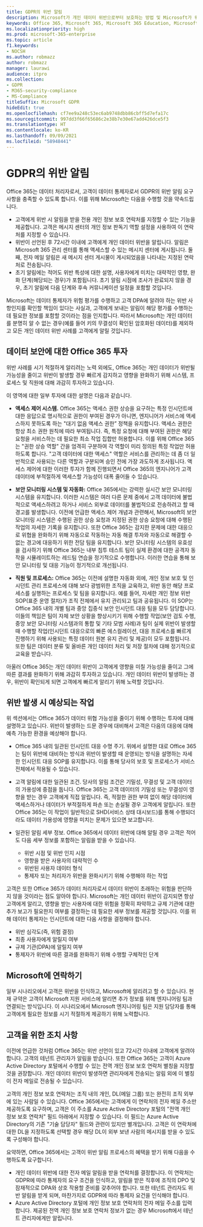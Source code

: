 ```yaml
---
title: GDPR의 위반 알림
description: Microsoft가 개인 데이터 위반으로부터 보호하는 방법 및 Microsoft가 위반 발생 시 대응하고 사용자에게 알리는 방법입니다.
keywords: Office 365, Microsoft 365, Microsoft 365 Education, Microsoft 365 설명서, GDPR
ms.localizationpriority: high
ms.prod: microsoft-365-enterprise
ms.topic: article
f1.keywords:
- NOCSH
ms.author: robmazz
author: robmazz
manager: laurawi
audience: itpro
ms.collection:
- GDPR
- M365-security-compliance
- MS-Compliance
titleSuffix: Microsoft GDPR
hideEdit: true
ms.openlocfilehash: cf7ee9a248c53ec6ab9748dbb86cbff5d7efa17c
ms.sourcegitcommit: 997dd3f66f65686c2e38b7e30e67add426dce5f3
ms.translationtype: HT
ms.contentlocale: ko-KR
ms.lasthandoff: 09/09/2021
ms.locfileid: "58948441"
---
```

# <a name="breach-notification-under-the-gdpr"></a>GDPR의 위반 알림

Office 365는 데이터 처리자로서, 고객이 데이터 통제자로서 GDPR의 위반 알림 요구 사항을 충족할 수 있도록 합니다. 이를 위해 Microsoft는 다음을 수행할 것을 약속드립니다.

- 고객에게 위반 시 알림을 받을 전용 개인 정보 보호 연락처를 지정할 수 있는 기능을 제공합니다.  고객은 메시지 센터의 개인 정보 판독기 역할 설정을 사용하여 이 연락처를 지정할 수 있습니다.
- 위반이 선언된 후 72시간 이내에 고객에게 개인 데이터 위반을 알립니다. 알림은 Microsoft 365 관리 센터를 통해 액세스할 수 있는 메시지 센터에 게시됩니다. 둘째, 전자 메일 알림은 새 메시지 센터 게시물이 게시되었음을 나타내는 지정된 연락처로 전송됩니다.
- 초기 알림에는 적어도 위반 특성에 대한 설명, 사용자에게 미치는 대략적인 영향, 완화 단계(해당되는 경우)가 포함됩니다. 초기 알림 시점에 조사가 완료되지 않을 경우, 초기 알림에 다음 단계와 후속 커뮤니케이션 일정을 포함할 것입니다.

Microsoft는 데이터 통제자가 위험 평가를 수행하고 고객 DPA에 알려야 하는 위반 사항인지를 확인할 책임이 있다는 사실과, 고객에게 보내는 알림이 해당 평가를 수행하는 데 필요한 정보를 포함할 것이라는 점을 인지합니다. 따라서 Microsoft는 개인 데이터를 분명히 알 수 없는 경우(예를 들어 키의 무결성이 확인된 암호화된 데이터)를 제외하고 모든 개인 데이터 위반 사례를 고객에게 알릴 것입니다.

## <a name="office-365-investments-in-data-security"></a>데이터 보안에 대한 Office 365 투자

위반 사례를 시기 적절하게 알리려는 노력 외에도, Office 365는 개인 데이터가 위반될 가능성을 줄이고 위반이 발생할 경우 빠르게 감지하고 영향을 완화하기 위해 시스템, 프로세스 및 직원에 대해 과감히 투자하고 있습니다.

이 영역에 대한 일부 투자에 대한 설명은 다음과 같습니다.

- **액세스 제어 시스템.** Office 365는 액세스 권한 상승을 요구하는 특정 인시던트에 대한 응답으로 명시적으로 권한이 부여된 경우가 아니면, 엔지니어가 서비스에 액세스하지 못하도록 하는 "대기 없음 액세스 권한” 정책을 유지합니다. 액세스 권한은 항상 최소 권한 원칙에 따라 부여됩니다. 즉, 특정 요청에 대해 부여된 권한은 해당 요청을 서비스하는 데 필요한 최소 작업 집합만 허용합니다. 이를 위해 Office 365는 "권한 상승 역할" 간을 엄격히 구분하여 각 역할이 미리 정의된 특정 작업만 허용하도록 합니다. "고객 데이터에 대한 액세스" 역할은 서비스를 관리하는 데 좀 더 일반적으로 사용되는 다른 역할과 구분되며 승인 전에 가장 과도하게 조사됩니다. 액세스 제어에 대한 이러한 투자가 함께 진행되면서 Office 365의 엔지니어가 고객 데이터에 부적절하게 액세스할 가능성이 대폭 줄어들 수 있습니다.

- **보안 모니터링 시스템 및 자동화:** Office 365에서는 강력한 실시간 보안 모니터링 시스템을 유지합니다. 이러한 시스템은 여러 다른 문제 중에서 고객 데이터에 불법적으로 액세스하려고 하거나 서비스 외부로 데이터를 불법적으로 전송하려고 할 때 경고를 발생합니다. 이전에 언급한 액세스 제어 개념과 관련해서, Microsoft의 보안 모니터링 시스템은 수행된 권한 상승 요청과 지정된 권한 상승 요청에 대해 수행된 작업의 자세한 기록을 유지합니다. 또한 Office 365는 감지한 문제에 대한 대응으로 위협을 완화하기 위해 자동으로 작동하는 자동 해결 투자와 자동으로 해결할 수 없는 경고에 대응하기 위한 전담 팀을 유지합니다. 보안 모니터링 시스템의 유효성을 검사하기 위해 Office 365는 내부 침투 테스트 팀이 실제 환경에 대한 공격자 동작을 시뮬레이트하는 레드팀 연습을 정기적으로 수행합니다. 이러한 연습을 통해 보안 모니터링 및 대응 기능이 정기적으로 개선됩니다.

- **직원 및 프로세스:** Office 365는 이전에 설명한 자동화 외에, 개인 정보 보호 및 인시던트 관리 프로세스에 대해 보다 광범위한 조직을 교육하고, 위반 동안 해당 프로세스를 실행하는 프로세스 및 팀을 유지합니다. 예를 들어, 자세한 개인 정보 위반 SOP(표준 운영 절차)가 조직 전체에서 유지 관리되고 팀과 공유됩니다. 이 SOP는 Office 365 내의 개별 팀과 중앙 집중식 보안 인시던트 대응 팀을 모두 담당합니다. 이들의 책임은 팀이 자체 보안 상황을 향상시키기 위해 수행할 작업(보안 검토 수행, 중앙 보안 모니터링 시스템과의 통합 및 기타 모범 사례)과 팀이 실제 위반이 발생할 때 수행할 작업(인시던트 대응으로의 빠른 에스컬레이션, 대응 프로세스를 빠르게 진행하기 위해 사용되는 특정 데이터 원본 유지 관리 및 제공)이 모두 포함됩니다. 또한 팀은 데이터 분류 및 올바른 개인 데이터 처리 및 저장 절차에 대해 정기적으로 교육을 받습니다.

아울러 Office 365는 개인 데이터 위반이 고객에게 영향을 미칠 가능성을 줄이고 그에 따른 결과를 완화하기 위해 과감히 투자하고 있습니다. 개인 데이터 위반이 발생하는 경우, 위반이 확인되게 되면 고객에게 빠르게 알리기 위해 노력할 것입니다.

## <a name="what-to-expect-in-the-event-of-breach"></a>위반 발생 시 예상되는 작업

위 섹션에서는 Office 365가 데이터 위협 가능성을 줄이기 위해 수행하는 투자에 대해 설명하고 있습니다. 위반이 발생하는 드문 경우에 대비해서 고객은 다음의 대응에 대해 예측 가능한 환경을 예상해야 합니다.

- Office 365 내의 일관된 인시던트 대응 수명 주기. 위에서 설명한 대로 Office 365는 팀이 위반에 대비하는 방식과 위반이 발생할 때 운영되는 방식을 설명하는 자세한 인시던트 대응 SOP를 유지합니다. 이를 통해 당사의 보호 및 프로세스가 서비스 전체에서 적용될 수 있습니다.

- 고객 알림에 대한 일관된 조건. 당사의 알림 조건은 기밀성, 무결성 및 고객 데이터의 가용성에 중점을 둡니다. Office 365는 고객 데이터의 기밀성 또는 무결성이 영향을 받는 경우 고객에게 직접 알립니다. 즉, 적절한 권한 부여 없이 해당 데이터에 액세스하거나 데이터가 부적절하게 파손 또는 손실될 경우 고객에게 알립니다. 또한 Office 365는 이 작업이 일반적으로 SHD(서비스 상태 대시보드)를 통해 수행되더라도 데이터 가용성에 영향을 미치는 문제가 있으면 보고합니다.

- 일관된 알림 세부 정보. Office 365에서 데이터 위반에 대해 알릴 경우 고객은 적어도 다음 세부 정보를 포함하는 알림을 받을 수 있습니다.

    - 위반 시점 및 위반 인지 시점
    - 영향을 받은 사용자의 대략적인 수
    - 위반된 사용자 데이터 형식
    - 통제자 또는 처리자가 위반을 완화시키기 위해 수행해야 하는 작업

고객은 또한 Office 365가 데이터 처리자로서 데이터 위반이 초래하는 위험을 판단하지 않을 것이라는 점도 알아야 합니다. Microsoft는 개인 데이터 위반이 감지되면 항상 고객에게 알리고, 영향을 받는 사용자에 대한 위험을 정확히 파악하고 규제 기관에 대한 추가 보고가 필요한지 여부를 결정하는 데 필요한 세부 정보를 제공할 것입니다. 이를 위해 데이터 통제자는 인시던트에 대한 다음 사항을 결정해야 합니다.

- 위반 심각도(즉, 위험 결정)
- 최종 사용자에게 알릴지 여부
- 규제 기관(DPA)에 알릴지 여부
- 통제자가 위반에 따른 결과를 완화하기 위해 수행할 구체적인 단계

## <a name="contacting-microsoft"></a>Microsoft에 연락하기

일부 시나리오에서 고객은 위반을 인식하고, Microsoft에 알리려고 할 수 있습니다. 현재 규약은 고객이 Microsoft 지원 서비스에 알리면 추가 정보를 위해 엔지니어링 팀과 연결되는 방식입니다. 이 시나리오에서 Microsoft 엔지니어링 팀은 지원 담당자를 통해 고객에게 필요한 정보를 시기 적절하게 제공하기 위해 노력합니다.

## <a name="call-to-action-for-customers"></a>고객을 위한 조치 사항

이전에 언급한 것처럼 Office 365는 위반 선언이 있고 72시간 이내에 고객에게 알려야 합니다. 고객의 테넌트 관리자가 알림을 받습니다. 또한 Office 365는 고객이 Azure Active Directory 포털에서 수행할 수 있는 전역 개인 정보 보호 연락처 별칭을 지정할 것을 권장합니다. 개인 데이터 위반이 발생하면 관리자에게 전송되는 알림 외에 이 별칭이 전자 메일로 전송될 수 있습니다.

고객의 개인 정보 보호 연락처는 조직 내의 개인, DL(메일 그룹) 또는 완전히 조직 외부에 있는 사람일 수 있습니다. Office 365에서는 고객에게 이 연락처의 전자 메일 주소만 제공하도록 요구하며, 고객은 이 주소를 Azure Active Directory 포털의 "전역 개인 정보 보호 연락처" 필드 아래에서 지정할 수 있습니다. 이 필드는 Azure Active Directory의 기존 "기술 담당자" 필드와 관련이 있지만 별개입니다. 고객은 이 연락처에 대한 DL을 지정하도록 선택할 경우 해당 DL이 외부 보낸 사람의 메시지를 받을 수 있도록 구성해야 합니다.

요약하면, Office 365에서는 고객이 위반 알림 프로세스의 혜택을 받기 위해 다음을 수행하도록 요구합니다.

- 개인 데이터 위반에 대한 전자 메일 알림을 받을 연락처를 결정합니다. 이 연락처는 GDPR에 따라 통제자의 요구 조건을 인식하고, 알림을 받은 직후에 조직의 DPO 및 잠재적으로 DPA와 상호 작용할 준비를 갖추어야 합니다. 또한 테넌트 관리자도 위반 알림을 받게 되며, 마찬가지로 GDPR에 따라 통제자 요건을 인식해야 합니다.
- Azure Active Directory 포털에 개인 정보 보호 연락처의 전자 메일 주소를 입력합니다. 제공된 전역 개인 정보 보호 연락처 정보가 없는 경우 Microsoft에서 테넌트 관리자에게만 알립니다.
